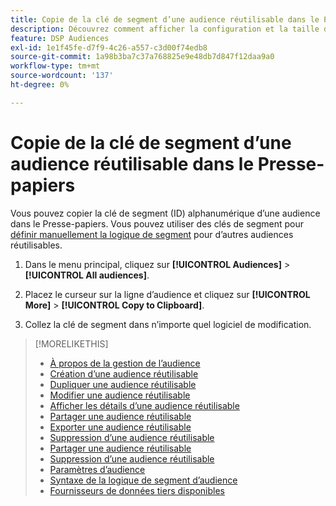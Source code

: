 ```yaml
---
title: Copie de la clé de segment d’une audience réutilisable dans le Presse-papiers
description: Découvrez comment afficher la configuration et la taille de l’audience pour une audience réutilisable.
feature: DSP Audiences
exl-id: 1e1f45fe-d7f9-4c26-a557-c3d00f74edb8
source-git-commit: 1a98b3ba7c37a768825e9e48db7d847f12daa9a0
workflow-type: tm+mt
source-wordcount: '137'
ht-degree: 0%

---
```


# Copie de la clé de segment d’une audience réutilisable dans le Presse-papiers

Vous pouvez copier la clé de segment (ID) alphanumérique d’une audience dans le Presse-papiers. Vous pouvez utiliser des clés de segment pour [définir manuellement la logique de segment](audience-segment-logic-syntax.md) pour d’autres audiences réutilisables.

1. Dans le menu principal, cliquez sur **[!UICONTROL Audiences]** > **[!UICONTROL All audiences]**.

1. Placez le curseur sur la ligne d’audience et cliquez sur **[!UICONTROL More]** > **[!UICONTROL Copy to Clipboard]**.

1. Collez la clé de segment dans n’importe quel logiciel de modification.

>[!MORELIKETHIS]
>
>* [À propos de la gestion de l’audience](audience-about.md)
>* [Création d’une audience réutilisable](reusable-audience-create.md)
>* [Dupliquer une audience réutilisable](reusable-audience-duplicate.md)
>* [Modifier une audience réutilisable](reusable-audience-edit.md)
>* [ Afficher les détails d’une audience réutilisable](reusable-audience-view-details.md)
>* [Partager une audience réutilisable](reusable-audience-share.md)
>* [Exporter une audience réutilisable](reusable-audience-export.md)
>* [Suppression d’une audience réutilisable](reusable-audience-delete.md)
>* [Partager une audience réutilisable](reusable-audience-share.md)
>* [Suppression d’une audience réutilisable](reusable-audience-delete.md)
>* [Paramètres d’audience](audience-settings.md)
>* [Syntaxe de la logique de segment d’audience](audience-segment-logic-syntax.md)
>* [Fournisseurs de données tiers disponibles](third-party-data-providers.md)
